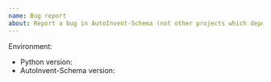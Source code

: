 ```yaml
---
name: Bug report
about: Report a bug in AutoInvent-Schema (not other projects which depend on AutoInvent-Schema)
---
```


<!--
This issue tracker is a tool to address bugs in AutoInvent-Schema itself. Please do not ask for help with your own code.

Replace this comment with a clear outline of what the bug is.
-->

<!--
Describe how to replicate the bug.

Include a minimal reproducible example.py that demonstrates the bug.

Include the full traceback if there was an exception.
-->

<!--
Describe the expected behavior that should have happened but didn't.
-->

Environment:

- Python version:
- AutoInvent-Schema version:
